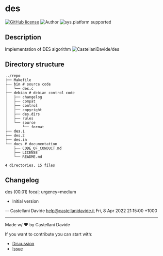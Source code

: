 # des
[![GitHub license](https://img.shields.io/badge/license-GNU-green?style=flat)](https://github.com/CastellaniDavide/des/blob/main/docs/LICENSE)
![Author](https://img.shields.io/badge/author-Castellani%20Davide-green?style=flat)
![sys.platform supported](https://img.shields.io/badge/OS%20platform%20supported-all-blue?style=flat) 

##  Description 
Implementation of DES algorithm
![CastellaniDavide/des](https://opengraph.githubassets.com/46d641aa0e88fd83a902d4cacc80ad6db9c06dc6f7effa26b67004d43e034266/CastellaniDavide/des)
##  Directory structure 

```
../repo
├── Makefile
├── bin # source code
│   └── des.c
├── debian # debian control code
│   ├── changelog
│   ├── compat
│   ├── control
│   ├── copyright
│   ├── des.dirs
│   ├── rules
│   └── source
│       └── format
├── des.1
├── des.2
├── des.in
└── docs # documentation
    ├── CODE_OF_CONDUCT.md
    ├── LICENSE
    └── README.md

4 directories, 15 files
```
## Changelog
des (00.01) focal; urgency=medium

  * Initial version

 -- Castellani Davide <help@castellanidavide.it>  Fri, 8 Apr 2022 21:15:00 +1000

---
Made w/ :heart: by Castellani Davide

If you want to contribute you can start with:
- [Discussion](https://github.com/CastellaniDavide/des/discussions)
- [Issue](https://github.com/CastellaniDavide/des/issues/new)
